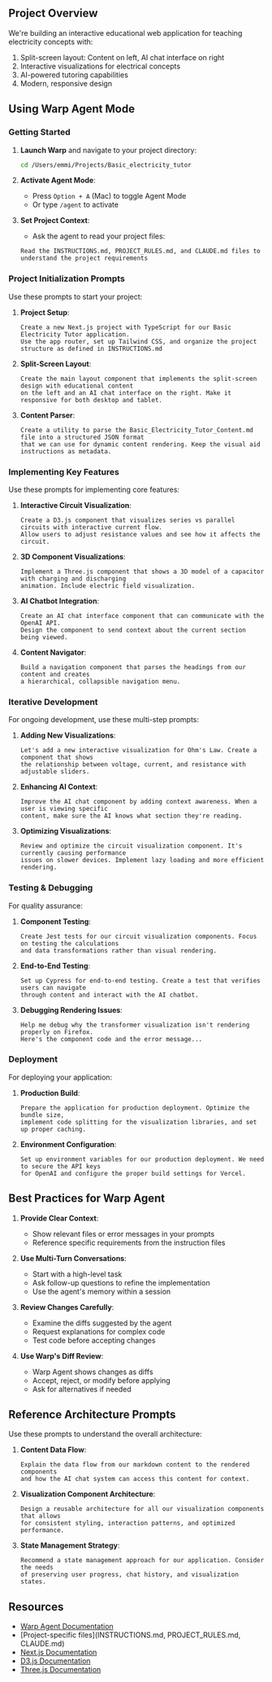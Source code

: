 
## Project Overview

We're building an interactive educational web application for teaching electricity concepts with:
1. Split-screen layout: Content on left, AI chat interface on right
2. Interactive visualizations for electrical concepts
3. AI-powered tutoring capabilities
4. Modern, responsive design

## Using Warp Agent Mode

### Getting Started

1. **Launch Warp** and navigate to your project directory:
   ```bash
   cd /Users/emmi/Projects/Basic_electricity_tutor
   ```

2. **Activate Agent Mode**:
   - Press `Option + A` (Mac) to toggle Agent Mode
   - Or type `/agent` to activate

3. **Set Project Context**:
   - Ask the agent to read your project files:
   ```
   Read the INSTRUCTIONS.md, PROJECT_RULES.md, and CLAUDE.md files to understand the project requirements
   ```

### Project Initialization Prompts

Use these prompts to start your project:

1. **Project Setup**:
   ```
   Create a new Next.js project with TypeScript for our Basic Electricity Tutor application. 
   Use the app router, set up Tailwind CSS, and organize the project structure as defined in INSTRUCTIONS.md
   ```

2. **Split-Screen Layout**:
   ```
   Create the main layout component that implements the split-screen design with educational content 
   on the left and an AI chat interface on the right. Make it responsive for both desktop and tablet.
   ```

3. **Content Parser**:
   ```
   Create a utility to parse the Basic_Electricity_Tutor_Content.md file into a structured JSON format 
   that we can use for dynamic content rendering. Keep the visual aid instructions as metadata.
   ```

### Implementing Key Features

Use these prompts for implementing core features:

1. **Interactive Circuit Visualization**:
   ```
   Create a D3.js component that visualizes series vs parallel circuits with interactive current flow. 
   Allow users to adjust resistance values and see how it affects the circuit.
   ```

2. **3D Component Visualizations**:
   ```
   Implement a Three.js component that shows a 3D model of a capacitor with charging and discharging 
   animation. Include electric field visualization.
   ```

3. **AI Chatbot Integration**:
   ```
   Create an AI chat interface component that can communicate with the OpenAI API. 
   Design the component to send context about the current section being viewed.
   ```

4. **Content Navigator**:
   ```
   Build a navigation component that parses the headings from our content and creates 
   a hierarchical, collapsible navigation menu.
   ```

### Iterative Development

For ongoing development, use these multi-step prompts:

1. **Adding New Visualizations**:
   ```
   Let's add a new interactive visualization for Ohm's Law. Create a component that shows 
   the relationship between voltage, current, and resistance with adjustable sliders.
   ```

2. **Enhancing AI Context**:
   ```
   Improve the AI chat component by adding context awareness. When a user is viewing specific 
   content, make sure the AI knows what section they're reading.
   ```

3. **Optimizing Visualizations**:
   ```
   Review and optimize the circuit visualization component. It's currently causing performance 
   issues on slower devices. Implement lazy loading and more efficient rendering.
   ```

### Testing & Debugging

For quality assurance:

1. **Component Testing**:
   ```
   Create Jest tests for our circuit visualization components. Focus on testing the calculations 
   and data transformations rather than visual rendering.
   ```

2. **End-to-End Testing**:
   ```
   Set up Cypress for end-to-end testing. Create a test that verifies users can navigate 
   through content and interact with the AI chatbot.
   ```

3. **Debugging Rendering Issues**:
   ```
   Help me debug why the transformer visualization isn't rendering properly on Firefox. 
   Here's the component code and the error message...
   ```

### Deployment

For deploying your application:

1. **Production Build**:
   ```
   Prepare the application for production deployment. Optimize the bundle size, 
   implement code splitting for the visualization libraries, and set up proper caching.
   ```

2. **Environment Configuration**:
   ```
   Set up environment variables for our production deployment. We need to secure the API keys 
   for OpenAI and configure the proper build settings for Vercel.
   ```

## Best Practices for Warp Agent

1. **Provide Clear Context**:
   - Show relevant files or error messages in your prompts
   - Reference specific requirements from the instruction files

2. **Use Multi-Turn Conversations**:
   - Start with a high-level task
   - Ask follow-up questions to refine the implementation
   - Use the agent's memory within a session

3. **Review Changes Carefully**:
   - Examine the diffs suggested by the agent
   - Request explanations for complex code
   - Test code before accepting changes

4. **Use Warp's Diff Review**:
   - Warp Agent shows changes as diffs
   - Accept, reject, or modify before applying
   - Ask for alternatives if needed

## Reference Architecture Prompts

Use these prompts to understand the overall architecture:

1. **Content Data Flow**:
   ```
   Explain the data flow from our markdown content to the rendered components 
   and how the AI chat system can access this content for context.
   ```

2. **Visualization Component Architecture**:
   ```
   Design a reusable architecture for all our visualization components that allows 
   for consistent styling, interaction patterns, and optimized performance.
   ```

3. **State Management Strategy**:
   ```
   Recommend a state management approach for our application. Consider the needs 
   of preserving user progress, chat history, and visualization states.
   ```

## Resources

- [Warp Agent Documentation](https://docs.warp.dev/agents/code)
- [Project-specific files](INSTRUCTIONS.md, PROJECT_RULES.md, CLAUDE.md)
- [Next.js Documentation](https://nextjs.org/docs)
- [D3.js Documentation](https://d3js.org/)
- [Three.js Documentation](https://threejs.org/docs/)
